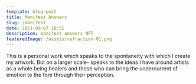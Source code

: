```yaml
---
template: blog-post
title: Manifest Answers
slug: /manifest
date: 2021-09-07 18:51
description: manifest answers NFT
featuredImage: /assets/refraction-01.png
---
```

This is a personal work which speaks to the spontaneity with which I create my artwork. But on a larger scale- speaks to the ideas I have around artists as a whole being healers and those who can bring the undercurrent of emotion to the fore through their perception.
